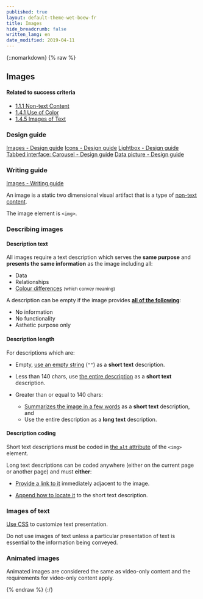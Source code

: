 ```yaml
---
published: true
layout: default-theme-wet-boew-fr
title: Images
hide_breadcrumb: false
written_lang: en
date_modified: 2019-04-11
---
```

{::nomarkdown}
{% raw %}
<!-- Images -->
<div class="row">
	<div class="mrgn-lft-md mrgn-rght-md">
		<h2 id="images" class="page-header">Images</h2>
	</div>
	<div class="col-md-4 pull-right">
		<div class="panel panel-default">
			<div class="panel-heading">
				<h4 class="panel-title">Related to success criteria</h4>
			</div>
			<div class="panel-body">
				<ul class="list-unstyled">
					<li><a href="http://www.w3.org/TR/2012/NOTE-UNDERSTANDING-WCAG20-20120103/text-equiv-all.html" rel="external">1.1.1 Non-text Content</a></li>
					<li><a href="http://www.w3.org/TR/UNDERSTANDING-WCAG20/visual-audio-contrast-without-color.html" rel="external">1.4.1 Use of Color</a></li>
					<li><a href="http://www.w3.org/TR/2012/NOTE-UNDERSTANDING-WCAG20-20120103/visual-audio-contrast-text-presentation.html" rel="external">1.4.5 Images of Text</a></li>
				</ul>
			</div>
		</div>
		<div class="panel panel-info">
			<div class="panel-heading">
				<h3 class="panel-title">Design guide</h3>
			</div>
			<div class="list-group"><a href="../design/images-en.html" class="list-group-item">Images<span class="wb-inv"> - Design guide</span></a> <a href="../design/icons-en.html" class="list-group-item">Icons<span class="wb-inv"> - Design guide</span></a> <a href="http://wet-boew.github.io/v4.0-ci/demos/lightbox/lightbox-en.html" class="list-group-item">Lightbox<span class="wb-inv"> - Design guide</span></a> <a href="http://wet-boew.github.io/v4.0-ci/demos/tabs/tabs-carousel-en.html" class="list-group-item">Tabbed interface: Carousel<span class="wb-inv"> - Design guide</span></a> <a href="http://wet-boew.github.io/v4.0-ci/demos/data-picture/data-picture-en.html" class="list-group-item">Data picture<span class="wb-inv"> - Design guide</span></a></div>
		</div>
		<div class="panel panel-info">
			<div class="panel-heading">
				<h3 class="panel-title">Writing guide</h3>
			</div>
			<div class="list-group"><a href="../writing/principals-en.html#image" class="list-group-item">Images<span class="wb-inv"> - Writing guide</span></a></div>
		</div>
	</div>
	<div class="mrgn-lft-md mrgn-rght-md">
		<p>An image is a static two dimensional visual artifact that is a type of <a href="http://www.w3.org/TR/2008/REC-WCAG20-20081211/#non-text-contentdef">non-text content</a>.</p>
		<p>The image element is <code>&lt;img&gt;</code>.</p>
		<h3 id="imgds">Describing images</h3>
		<h4>Description text
		</h4>
		<p>All images require a text description which serves the <strong>same purpose</strong> and <strong>presents the same information</strong> as the image including all:</p>
		<ul>
			<li>Data</li>
			<li>Relationships</li>
			<li><a href="http://www.w3.org/TR/2013/NOTE-WCAG20-TECHS-20130905/G14" rel="external" title="WCAG 2.0 Technique G14">Colour differences</a> <small>(which convey meaning)</small></li>
		</ul>
		<p>A description can be empty if the image provides <a href="http://www.w3.org/TR/2013/NOTE-UNDERSTANDING-WCAG20-20130905/text-equiv-all.html" rel="external" title="WCAG 2.0, Understanding SC 1.1.1"><strong>all of the following</strong></a>:</p>
		<ul>
			<li>No information</li>
			<li>No functionality</li>
			<li>Asthetic purpose only</li>
		</ul>
		<h4>Description length</h4>
		<p>For descriptions which are:</p>
		<ul>
			<li>
				<p>Empty, <a href="http://www.w3.org/TR/2013/NOTE-WCAG20-TECHS-20130905/H67" rel="external" title="WCAG 2.0, Technique H67">use an empty string</a> (<code>&quot;&quot;</code>) as a <strong>short text</strong> description.</p>
			</li>
			<li>
				<p>Less than 140 chars, use <a href="http://www.w3.org/TR/2013/NOTE-WCAG20-TECHS-20130905/G94" rel="external" title="WCAG 2.0, Technique G94">the entire description</a> as a <strong>short text</strong> description.</p>
			</li>
			<li>
				<p>Greater than or equal to 140 chars:</p>
				<ul>
					<li><a href="http://www.w3.org/TR/2013/NOTE-WCAG20-TECHS-20130905/G95" rel="external" title="WCAG 2.0, Technique G95">Summarizes the image in a few words</a> as a <strong>short text</strong> description, and</li>
					<li>Use the entire description as a <strong>long text</strong> description.</li>
				</ul>
			</li>
		</ul>
		<h4>Description coding</h4>
		<p>Short text descriptions must be coded in <a href="http://www.w3.org/TR/2013/NOTE-WCAG20-TECHS-20130905/H37" rel="external" title="WCAG 2.0, Technique H37">the <code>alt</code> attribute</a> of the <code>&lt;img&gt;</code> element.</p>
		<p>Long text descriptions can be coded anywhere (either on the current page or another page) and must <strong>either</strong>:</p>
		<ul>
			<li>
				<p><a href="http://www.w3.org/TR/2013/NOTE-WCAG20-TECHS-20130905/G73" rel="external" title="WCAG 2.0, Technique G73">Provide a link to it</a> immediately adjacent to the image.</p>
			</li>
			<li>
				<p><a href="http://www.w3.org/TR/2013/NOTE-WCAG20-TECHS-20130905/G74" rel="external" title="WCAG 2.0, Technique G74">Append how to locate it</a> to the short text description.</p>
			</li>
		</ul>
		<h3 id="im">Images of text</h3>
		<p><a href="http://www.w3.org/TR/2012/NOTE-WCAG20-TECHS-20120103/C22" rel="external" title="WCAG 2.0, Technique C22">Use CSS</a> to customize text presentation.</p>
		<p>Do not use images of text unless a particular presentation of text is essential to the information being conveyed.</p>
		<h3 id="animated">Animated images</h3>
		<p>Animated images are considered the same as video-only content and the requirements for video-only content apply.</p>
	</div>
</div>
{% endraw %}
{:/}
